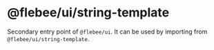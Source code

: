 # @flebee/ui/string-template

Secondary entry point of `@flebee/ui`. It can be used by importing from `@flebee/ui/string-template`.
